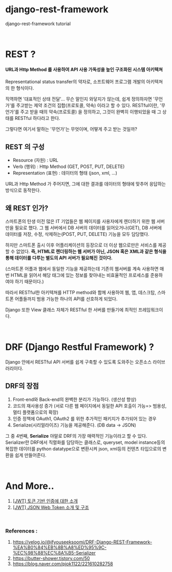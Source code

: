 # django-rest-framework
 django-rest-framework tutorial

<br>

# REST ?
#### URL과 Http Method 를 사용하여 API 사용 가독성을 높인 구조화된 시스템 아키텍쳐

Representational status transfer의 약자로, 소프트웨어 프로그램 개발의 아키텍쳐의 한 형식이다. 

직역하면 '대표적인 상태 전달'... 무슨 말인지 와닿지가 않는데, 쉽게 정의하자면 '무언가'를 주고받는 제약 조건의 집합(프로토콜, 약속) 이라고 할 수 있다. 
RESTful이란, '무언가'를 주고 받을 때의 약속(프로토콜) 을 정의하고, 그것이 완벽히 이행되었을 때 그 상태를 RESTful 하다라고 한다. 

그렇다면 여기서 말하는 '무언가'는 무엇이며, 어떻게 주고 받는 것일까? 

## REST 의 구성 
- Resource (자원) : URL
- Verb (행위) : Http Method (GET, POST, PUT, DELETE)
- Representation (표현) : 데이터의 형태 (json, xml, ...)

URL과 Http Method 가 주어지면, 그에 대한 결과를 데이터의 형태에 맞추어 응답하는 방식으로 동작한다. 

## 왜 REST 인가? 
스마트폰의 탄생 이전 많은 IT 기업들은 웹 페이지를 사용자에게 렌더하기 위한 웹 서버만을 필요로 했다. 
그 웹 서버에서 DB 서버의 데이터를 읽어오거나(GET), DB 서버에 데이터를 저장, 수정, 삭제하는(POST, PUT, DELETE) 기능을 모두 담당했다. 

하지만 스마트폰 출시 이후 어플리케이션의 등장으로 더 이상 웹으로만은 서비스를 제공할 수 없었다. 
**즉, HTML로 렌더링하는 웹 서버가 아닌, JSON 혹은 XML과 같은 형식을 통해 데이터를 다루는 별도의 API 서버가 필요해진 것이다.** 

(스마트폰 어플과 웹에서 동일한 기능을 제공하는데 기존의 웹서버를 계속 사용하면 매번 HTML을 읽어서 해당 태그에 있는 정보를 찾아내는 비효율적인 프로세스를 준용하여야 하기 때문이다.)

따라서 RESTful한 아키텍쳐를 HTTP method와 함께 사용하여 웹, 앱, 데스크탑, 스마트폰 어플들까지 범용 가능한 하나의 API를 선호하게 되었다.


Django 또한 View 클래스 자체가 RESTful 한 서버를 만들기에 최적인 프레임워크이다. 

<br>

# DRF (Django Restful Framework) ?  
Django 안에서 RESTful API 서버를 쉽게 구축할 수 있도록 도와주는 오픈소스 라이브러리이다. 


## DRF의 장점
1. Front-end와 Back-end의 완벽한 분리가 가능하다. (생산성 향상)
2. 코드의 재사용성 증가 (서로 다른 웹 페이지에서 동일한 API 호출이 가능=> 범용성, 멀티 플랫폼으로의 확장)
3. 인증 정책에 OAuth1, OAuth2 를 위한 추가적인 패키지가 추가되어 있는 경우
4. Serialize(시리얼라이즈) 기능을 제공해준다. (DB data -> JSON)

그 중 4번째, **Serialize** 야말로 DRF의 가장 매력적인 기능이라고 할 수 있다. 
Serializer란 DRF에서 직렬화를 담당하는 클래스로, queryset, model instance등의 복잡한 데이터를 python datatype으로 변환시켜 json, xml등의 컨텐츠 타입으로의 변환을 쉽게 만들어준다.

<br>


# And More.. 
1. [[JWT] 토큰 기반 인증에 대한 소개](https://velopert.com/2350)
2. [[JWT] JSON Web Token 소개 및 구조](https://velopert.com/2389)

<br>

### References :
1) https://velog.io/@ifyouseeksoomi/DRF-Django-REST-Framework-%EA%B0%84%EB%8B%A8%ED%95%9C-%EC%98%88%EC%8A%B5-Serializer
2) https://butter-shower.tistory.com/50
3) https://blog.naver.com/pjok1122/221610282758


